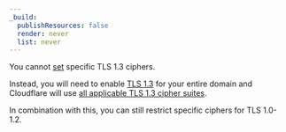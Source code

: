 ```yaml
---
_build:
  publishResources: false
  render: never
  list: never
---
```


You cannot [set](/ssl/edge-certificates/additional-options/cipher-suites/customize-cipher-suites/) specific TLS 1.3 ciphers.

Instead, you will need to enable [TLS 1.3](/ssl/edge-certificates/additional-options/tls-13/#enable-tls-13) for your entire domain and Cloudflare will use [all applicable TLS 1.3 cipher suites](/ssl/edge-certificates/additional-options/cipher-suites/supported-cipher-suites/).

In combination with this, you can still restrict specific ciphers for TLS 1.0-1.2.